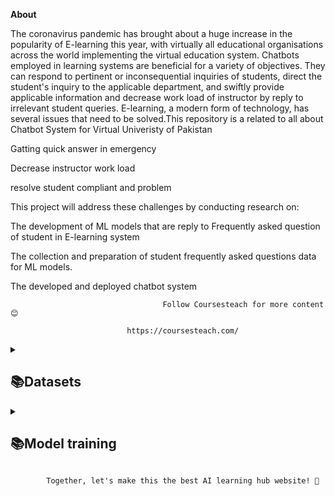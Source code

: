 **About**

 The coronavirus pandemic has brought about a huge increase in the popularity of E-learning this year, with virtually all educational organisations across the world implementing the virtual education system. Chatbots employed in learning systems are beneficial for a variety of objectives. They can respond to pertinent or inconsequential inquiries of students, direct the student's inquiry to the applicable department, and swiftly provide applicable information and decrease work load of instructor by reply to irrelevant student queries. E-learning, a modern form of technology, has several issues that need to be solved.This repository is a related to all about Chatbot System for Virtual Univeristy of Pakistan 
 
Gatting quick answer in emergency

Decrease instructor work load 

resolve student compliant and problem 

This project will address these challenges by conducting research on:

The development of ML models that are reply to Frequently asked question of student in E-learning system

The collection and preparation of student frequently asked questions data for ML models.

The developed and deployed chatbot system 

                                      Follow Coursesteach for more content 😊

                              https://coursesteach.com/


<details> 
<summary> <h2>📚Datasets</h2> </summary>

| Dataset 1 | Dataset 2| Dataset 3 |
|---|---|---|
|[**Student Frequently Asked Questions**](https://docs.google.com/spreadsheets/d/1h9rXxXZz2jjP-PIgt0lSizx_4qcZnrby/edit?rtpof=true#gid=1665551337)|[**Trained Intent**](https://drive.google.com/file/d/1GHmm3ffgbYly020kJHsOCDeVHG1fKb2Z/view?usp=drive_link)|[**Latest Intent**](https://drive.google.com/file/d/1xz1bfvzCJGyuWF3zp47duYL8MEE70kzZ/view?usp=drive_link)
</details>
  
 <details> 
<summary> <h2>📚Model training </h2> </summary>

| Code Name | Code | Code |
|---|---|---|
| **1- Saad?**|[![Colab icon](https://img.shields.io/badge/Colab-Open-blue.svg?logo=colab&logoColor=white)](https://github.com/hussain0048/Extraneous-comment-management-ECM-in-e-learning/blob/main/Model_Training_Saad.ipynb)| [1](https://drive.google.com/file/d/1Cb-Cz0dRwNZzAp5f2K5cVNNwBRo3hki4/view) |[![Colab icon](https://img.shields.io/badge/Colab-Open-blue.svg?logo=colab&logoColor=white)](https://github.com/hussain0048/Computer-Vision-/blob/main/Introduction_to_Computer_Vision.ipynb)|
</details>


            Together, let's make this the best AI learning hub website! 🚀









